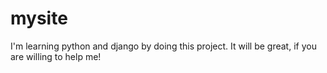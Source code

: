 # mysite
I'm learning python and django by doing this project.
It will be great, if you are willing to help me!
